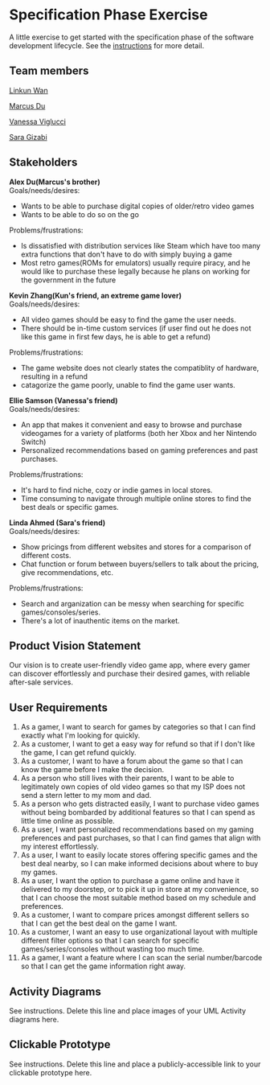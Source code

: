 # Specification Phase Exercise

A little exercise to get started with the specification phase of the software development lifecycle. See the [instructions](instructions.md) for more detail.

## Team members

[Linkun Wan](https://github.com/KKun117)

[Marcus Du](https://github.com/Quadram13)

[Vanessa Viglucci](https://github.com/VanessaViglucci)

[Sara Gizabi](https://github.com/saragizabi)

## Stakeholders

**Alex Du(Marcus's brother)**<br>
Goals/needs/desires:
- Wants to be able to purchase digital copies of older/retro video games
- Wants to be able to do so on the go

Problems/frustrations:
- Is dissatisfied with distribution services like Steam which have too many extra functions that don't have to do with simply buying a game
- Most retro games(ROMs for emulators) usually require piracy, and he would like to purchase these legally because he plans on working for the government in the future

**Kevin Zhang(Kun's friend, an extreme game lover)**<br>
Goals/needs/desires:
- All video games should be easy to find the game the user needs.
- There should be in-time custom services (if user find out he does not like this game in first few days, he is able to get a refund)

Problems/frustrations:
- The game website does not clearly states the compatiblity of hardware, resulting in a refund
- catagorize the game poorly, unable to find the game user wants.

**Ellie Samson (Vanessa's friend)**<br>
Goals/needs/desires: 
-	An app that makes it convenient and easy to browse and purchase videogames for a variety of platforms (both her Xbox and her Nintendo Switch) 
-	Personalized recommendations based on gaming preferences and past purchases. 
            
Problems/frustrations: 
-	It's hard to find niche, cozy or indie games in local stores. 
-	Time consuming to navigate through multiple online stores to find the best deals or specific games. 

**Linda Ahmed (Sara's friend)**<br>
Goals/needs/desires: 
-	Show pricings from different websites and stores for a comparison of different costs.
-	Chat function or forum between buyers/sellers to talk about the pricing, give recommendations, etc.
            
Problems/frustrations: 
-	Search and arganization can be messy when searching for specific games/consoles/series.
-	There's a lot of inauthentic items on the market.  



## Product Vision Statement
Our vision is to create user-friendly video game app, where every gamer can discover effortlessly and purchase their desired games, with reliable after-sale services.

## User Requirements
1. As a gamer, I want to search for games by categories so that I can find exactly what I'm looking for quickly.
2. As a customer, I want to get a easy way for refund so that if I don't like the game, I can get refund quickly.
3. As a customer, I want to have a forum about the game so that I can know the game before I make the decision.
4. As a person who still lives with their parents, I want to be able to legitimately own copies of old video games so that my ISP does not send a stern letter to my mom and dad.
5. As a person who gets distracted easily, I want to purchase video games without being bombarded by additional features so that I can spend as little time online as possible.
6.	As a user, I want personalized recommendations based on my gaming preferences and past purchases, so that I can find games that align with my interest effortlessly. 
7.	As a user, I want to easily locate stores offering specific games and the best deal nearby, so I can make informed decisions about where to buy my games. 
8.	As a user, I want the option to purchase a game online and have it delivered to my doorstep, or to pick it up in store at my convenience, so that I can choose the most suitable method based on my schedule and preferences.
9.	As a customer, I want to compare prices amongst different sellers so that I can get the best deal on the game I want.
10.	As a customer, I want an easy to use organizational layout with multiple different filter options so that I can search for specific games/series/consoles without wasting too much time.
11.	As a gamer, I want a feature where I can scan the serial number/barcode so that I can get the game information right away.



## Activity Diagrams

See instructions. Delete this line and place images of your UML Activity diagrams here.

## Clickable Prototype

See instructions. Delete this line and place a publicly-accessible link to your clickable prototype here.


